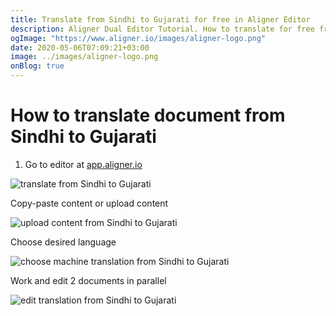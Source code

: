 ```yaml
---
title: Translate from Sindhi to Gujarati for free in Aligner Editor
description: Aligner Dual Editor Tutorial. How to translate for free from Sindhi to Gujarati. Aligner is multilingual document management platform. 
ogImage: "https://www.aligner.io/images/aligner-logo.png"
date: 2020-05-06T07:09:21+03:00
image: ../images/aligner-logo.png
onBlog: true
---
```


# How to translate document from Sindhi to Gujarati

1. Go to editor at [app.aligner.io](https://app.aligner.io "Aligner App web page")

![translate from Sindhi to Gujarati](../aligner-blank-editor.png "translate from Sindhi to Gujarati")

Copy-paste content or upload content

![upload content from Sindhi to Gujarati](../aligner-uploaded-document.png "upload content from Sindhi to Gujarati")

Choose desired language

![choose machine translation from Sindhi to Gujarati](../aligner-language-dropdown.png "choose machine translation from Sindhi to Gujarati")

Work and edit 2 documents in parallel

![edit translation from Sindhi to Gujarati](../aligner-double-sitded-editor.png "edit translation from Sindhi to Gujarati")

